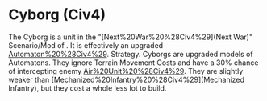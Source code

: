 # Cyborg (Civ4)

 
The Cyborg is a unit in the "[Next%20War%20%28Civ4%29](Next War)" Scenario/Mod of . It is effectively an upgraded [Automaton%20%28Civ4%29](Automaton).
Strategy.
Cyborgs are upgraded models of Automatons. They ignore Terrain Movement Costs and have a 30% chance of intercepting enemy [Air%20Unit%20%28Civ4%29](Aircraft). They are slightly weaker than [Mechanized%20Infantry%20%28Civ4%29](Mechanized Infantry), but they cost a whole less lot to build.
